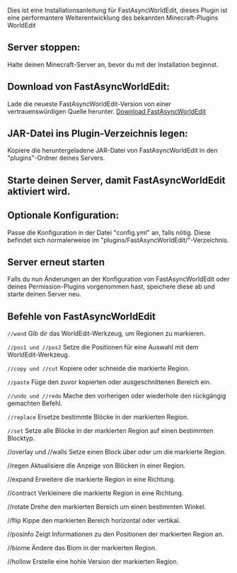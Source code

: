Dies ist eine Installationsanleitung für FastAsyncWorldEdit, dieses Plugin ist eine performantere Weiterentwicklung des bekannten Minecraft-Plugins WorldEdit


## Server stoppen:

Halte deinen Minecraft-Server an, bevor du mit der Installation beginnst.



## Download von FastAsyncWorldEdit:

Lade die neueste FastAsyncWorldEdit-Version von einer vertrauenswürdigen Quelle herunter.
[Download FastAsyncWorldEdit](https://www.spigotmc.org/resources/fastasyncworldedit.13932/)


## JAR-Datei ins Plugin-Verzeichnis legen:

Kopiere die heruntergeladene JAR-Datei von FastAsyncWorldEdit in den "plugins"-Ordner deines Servers.


## Starte deinen Server, damit FastAsyncWorldEdit aktiviert wird.

## Optionale Konfiguration:


 Passe die Konfiguration in der Datei "config.yml" an, falls nötig. Diese befindet sich normalerweise im "plugins/FastAsyncWorldEdit/"-Verzeichnis.


## Server erneut starten

Falls du nun Änderungen an der Konfiguration von FastAsyncWorldEdit oder deines Permission-Plugins vorgenommen hast, 
speichere diese ab und starte deinen Server neu.


## Befehle von FastAsyncWorldEdit

`//wand`
Gib dir das WorldEdit-Werkzeug, um Regionen zu markieren.

`//pos1 und //pos2`
Setze die Positionen für eine Auswahl mit dem WorldEdit-Werkzeug.

`//copy und //cut`
Kopiere oder schneide die markierte Region.

`//paste`
Füge den zuvor kopierten oder ausgeschnittenen Bereich ein.

`//undo und //redo`
Mache den vorherigen oder wiederhole den rückgängig gemachten Befehl.

`//replace`
Ersetze bestimmte Blöcke in der markierten Region.

`//set`
Setze alle Blöcke in der markierten Region auf einen bestimmten Blocktyp.

//overlay und //walls
Setze einen Block über oder um die markierte Region.

//regen
Aktualisiere die Anzeige von Blöcken in einer Region.

//expand
Erweitere die markierte Region in eine Richtung.

//contract
Verkleinere die markierte Region in eine Richtung.

//rotate
Drehe den markierten Bereich um einen bestimmten Winkel.

//flip
Kippe den markierten Bereich horizontal oder vertikal.

//posinfo
Zeigt Informationen zu den Positionen der markierten Region an.

//biome
Ändere das Biom in der markierten Region.

//hollow
Erstelle eine hohle Version der markierten Region.
